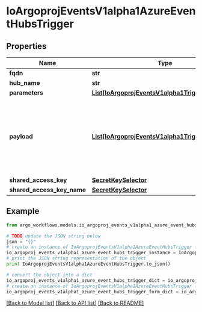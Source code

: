 # IoArgoprojEventsV1alpha1AzureEventHubsTrigger


## Properties

Name | Type | Description | Notes
------------ | ------------- | ------------- | -------------
**fqdn** | **str** |  | [optional] 
**hub_name** | **str** |  | [optional] 
**parameters** | [**List[IoArgoprojEventsV1alpha1TriggerParameter]**](IoArgoprojEventsV1alpha1TriggerParameter.md) |  | [optional] 
**payload** | [**List[IoArgoprojEventsV1alpha1TriggerParameter]**](IoArgoprojEventsV1alpha1TriggerParameter.md) | Payload is the list of key-value extracted from an event payload to construct the request payload. | [optional] 
**shared_access_key** | [**SecretKeySelector**](SecretKeySelector.md) |  | [optional] 
**shared_access_key_name** | [**SecretKeySelector**](SecretKeySelector.md) |  | [optional] 

## Example

```python
from argo_workflows.models.io_argoproj_events_v1alpha1_azure_event_hubs_trigger import IoArgoprojEventsV1alpha1AzureEventHubsTrigger

# TODO update the JSON string below
json = "{}"
# create an instance of IoArgoprojEventsV1alpha1AzureEventHubsTrigger from a JSON string
io_argoproj_events_v1alpha1_azure_event_hubs_trigger_instance = IoArgoprojEventsV1alpha1AzureEventHubsTrigger.from_json(json)
# print the JSON string representation of the object
print IoArgoprojEventsV1alpha1AzureEventHubsTrigger.to_json()

# convert the object into a dict
io_argoproj_events_v1alpha1_azure_event_hubs_trigger_dict = io_argoproj_events_v1alpha1_azure_event_hubs_trigger_instance.to_dict()
# create an instance of IoArgoprojEventsV1alpha1AzureEventHubsTrigger from a dict
io_argoproj_events_v1alpha1_azure_event_hubs_trigger_form_dict = io_argoproj_events_v1alpha1_azure_event_hubs_trigger.from_dict(io_argoproj_events_v1alpha1_azure_event_hubs_trigger_dict)
```
[[Back to Model list]](../README.md#documentation-for-models) [[Back to API list]](../README.md#documentation-for-api-endpoints) [[Back to README]](../README.md)



